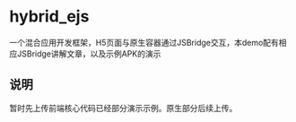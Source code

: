 # hybrid_ejs
一个混合应用开发框架，H5页面与原生容器通过JSBridge交互，本demo配有相应JSBridge讲解文章，以及示例APK的演示

## 说明

暂时先上传前端核心代码已经部分演示示例。原生部分后续上传。
